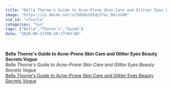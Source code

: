 ```yaml
---
title: "Bella Thorne's Guide to Acne-Prone Skin Care and Glitter Eyes Beauty Secrets Vogue"
image: "https://s2.dmcdn.net/v/SQk8o1VIqCVTac_R4/x240"
vid_id: "x7vurle"
categories: "fun"
tags: ["Bella","Thorne's","Guide"]
date: "2020-08-31T09:30:17+03:00"
---
```

<br><b>Bella Thorne's Guide to Acne-Prone Skin Care and Glitter Eyes Beauty Secrets Vogue</b><br> <i>Bella Thorne's Guide to Acne-Prone Skin Care and Glitter Eyes Beauty Secrets Vogue</i><br> <u>Bella Thorne's Guide to Acne-Prone Skin Care and Glitter Eyes Beauty Secrets Vogue</u>
